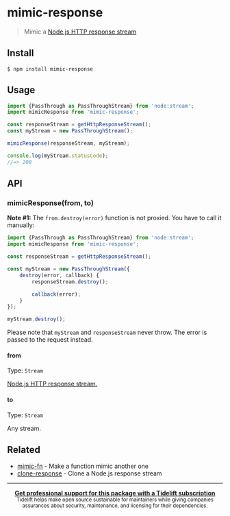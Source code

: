 # mimic-response

> Mimic a [Node.js HTTP response stream](https://nodejs.org/api/http.html#http_class_http_incomingmessage)

## Install

```
$ npm install mimic-response
```

## Usage

```js
import {PassThrough as PassThroughStream} from 'node:stream';
import mimicResponse from 'mimic-response';

const responseStream = getHttpResponseStream();
const myStream = new PassThroughStream();

mimicResponse(responseStream, myStream);

console.log(myStream.statusCode);
//=> 200
```

## API

### mimicResponse(from, to)

**Note #1:** The `from.destroy(error)` function is not proxied. You have to call it manually:

```js
import {PassThrough as PassThroughStream} from 'node:stream';
import mimicResponse from 'mimic-response';

const responseStream = getHttpResponseStream();

const myStream = new PassThroughStream({
	destroy(error, callback) {
		responseStream.destroy();

		callback(error);
	}
});

myStream.destroy();
```

Please note that `myStream` and `responseStream` never throw. The error is passed to the request instead.

#### from

Type: `Stream`

[Node.js HTTP response stream.](https://nodejs.org/api/http.html#http_class_http_incomingmessage)

#### to

Type: `Stream`

Any stream.

## Related

- [mimic-fn](https://github.com/sindresorhus/mimic-fn) - Make a function mimic another one
- [clone-response](https://github.com/lukechilds/clone-response) - Clone a Node.js response stream

---

<div align="center">
	<b>
		<a href="https://tidelift.com/subscription/pkg/npm-mimic-response?utm_source=npm-mimic-response&utm_medium=referral&utm_campaign=readme">Get professional support for this package with a Tidelift subscription</a>
	</b>
	<br>
	<sub>
		Tidelift helps make open source sustainable for maintainers while giving companies<br>assurances about security, maintenance, and licensing for their dependencies.
	</sub>
</div>
